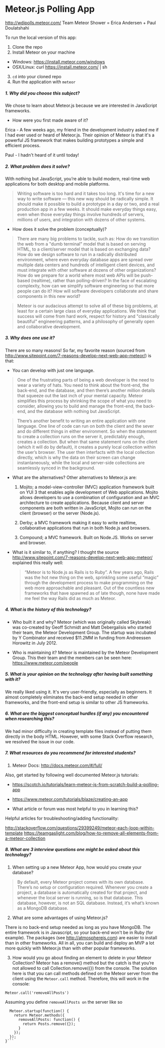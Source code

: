 # Meteor.js Polling App

http://wdipolls.meteor.com/
Team Meteor Shower = Erica Andersen + Paul Doulatshahi

To run the local version of this app:
1. Clone the repo
2. Install Meteor on your machine
  * Windows: https://install.meteor.com/windows
  * OSX/Linux: curl https://install.meteor.com/ | sh
3. ```cd``` into your cloned repo
4. Run the application with ```meteor```

##### 1. Why did you choose this subject?
We chose to learn about Meteor.js because we are interested in JavaScript frameworks.

* How were you first made aware of it?

Erica - A few weeks ago, my friend in the development industry asked me if I had ever used or heard of Meteor.js. Their opinion of Meteor is that it's a powerful JS framework that makes building prototypes a simple and efficient process.

Paul - I hadn't heard of it until today!

##### 2. What problem does it solve?
With nothing but JavaScript, you’re able to build modern, real-time web applications for both desktop and mobile platforms.

> Writing software is too hard and it takes too long. It's time for a new way to write software — this new way should be radically simple. It should make it possible to build a prototype in a day or two, and a real production app in a few weeks. It should make everyday things easy, even when those everyday things involve hundreds of servers, millions of users, and integration with dozens of other systems.

* How does it solve the problem (conceptually)?

> There are many big problems to tackle, such as: How do we transition the web from a "dumb terminal" model that is based on serving HTML, to a client/server model that is based on exchanging data? How do we design software to run in a radically distributed environment, where even everyday database apps are spread over multiple data centers and hundreds of intelligent client devices, and must integrate with other software at dozens of other organizations? How do we prepare for a world where most web APIs will be push-based (realtime), rather than polling-driven? In the face of escalating complexity, how can we simplify software engineering so that more people can do it? How will software developers collaborate and share components in this new world?

> Meteor is our audacious attempt to solve all of these big problems, at least for a certain large class of everyday applications. We think that success will come from hard work, respect for history and "classically beautiful" engineering patterns, and a philosophy of generally open and collaborative development.

##### 3. Why does one use it?
There are so many reasons! So far, my favorite reason (sourced from http://www.sitepoint.com/7-reasons-develop-next-web-app-meteor/) is that:

* You can develop with just one language.

> One of the frustrating parts of being a web developer is the need to wear a variety of hats. You need to think about the front-end, the back-end, and the database, and then there’s another million details that squeeze out the last inch of your mental capacity. Meteor simplifies this process by shrinking the scope of what you need to consider, allowing you to build and manage the front-end, the back-end, and the database with nothing but JavaScript.

> There’s another benefit to writing an entire application with one language. One line of code can run on both the client and the sever and do different things in either environment. So when the statement to create a collection runs on the server it, predictably enough, creates a collection. But when that same statement runs on the client (which it will do by default), it creates a purely local collection within the user’s browser. The user then interfacts with the local collection directly, which is why the data on their screen can change instantaneously, while the local and server-side collections are seamlessly synced in the background.

* What are the alternatives?
  Other alternatives to Meteor.js are:

  1. Mojito; a model-view-controller (MVC) application framework built on YUI 3 that enables agile development of Web applications. Mojito allows developers to use a combination of configuration and an MVC architecture to create applications. Because client and server components are both written in JavaScript, Mojito can run on the client (browser) or the server (Node.js).

  2. Derby; a MVC framework making it easy to write realtime, collaborative applications that run in both Node.js and browsers.

  3. Compound; a MVC framework. Built on Node.JS. Works on server and browser.

* What is it similar to, if anything?
  I thought the source http://www.sitepoint.com/7-reasons-develop-next-web-app-meteor/ explained this really well:
  > “Meteor is to Node.js as Rails is to Ruby”. A few years ago, Rails was the hot new thing on the web, sprinkling some useful “magic” through the development process to make programming on the web more approachable and pleasant. Out of the countless new frameworks that have spawned as of late though, none have made me feel the way Rails did as much as Meteor.

##### 4. What is the history of this technology?

* Who built it and why?
Meteor (which was originally called Skybreak) was co-created by Geoff Schmidt and Matt Debergalisis who started their team, the Meteor Development Group. The startup was incubated by Y Combinator and received $11.2MM in funding from Andreessen Horowitz in July 2012.

* Who is maintaining it?
Meteor is maintained by the Meteor Development Group. This their team and the members can be seen here: https://www.meteor.com/people

##### 5. What is your opinion on the technology after having built something with it?

We really liked using it. It's very user-friendly, especially as beginners. It almost completely eliminates the back-end setup needed in other frameworks, and the front-end setup is similar to other JS frameworks.

##### 6. What are the biggest conceptual hurdles (if any) you encountered when researching this?

We had minor difficulty in creating template files instead of putting them directly in the body HTML. However, with some Stack Overflow research, we resolved the issue in our code.

##### 7. What resources do you recommend for interested students?
  1. Meteor Docs: http://docs.meteor.com/#/full/

  Also, get started by following well documented Meteor.js tutorials:
  * https://scotch.io/tutorials/learn-meteor-js-from-scratch-build-a-polling-app
  * https://www.meteor.com/tutorials/blaze/creating-an-app

* What article or forum was most helpful to you in learning this?

Helpful articles for troubleshooting/adding functionality:

http://stackoverflow.com/questions/29399249/meteor-each-loop-within-template
https://teamgaslight.com/blog/how-to-remove-all-elements-from-a-meteor-collection

##### 8. What are 3 interview questions one might be asked about this technology?
  1. When setting up a new Meteor App, how would you create your database?
  > By default, every Meteor project comes with its own database. There’s no setup or configuration required. Whenever you create a project, a database is automatically created for that project, and whenever the local server is running, so is that database. This database, however, is not an SQL database. Instead, it’s what’s known as a MongoDB database.

  2. What are some advantages of using Meteor.js?

  There is no back-end setup needed as long as you have MongoDB. The entire framework is in Javascript, so your back-end won't be in Ruby (for example). The packages (see http://atmospherejs.com) are easier to install than in other frameworks. All in all, you can build and deploy an MVP a lot more quickly with Meteor.js than with other popular frameworks.

  3. How would you go about finding an element to delete in your Meteor Collection?
  Meteor has a remove() method but the catch is that you’re not allowed to call Collection.remove({}) from the console. The solution here is that you can call methods defined on the Meteor server from the client using the `Meteor.call` method. Therefore, this will work in the console:

  `Meteor.call('removeAllPosts')`

  Assuming you define `removeAllPosts on` the server like so

  ```if (Meteor.isServer) {
    Meteor.startup(function() {
      return Meteor.methods({
        removeAllPosts: function() {
          return Posts.remove({});
        }
      });
    });
  }```
